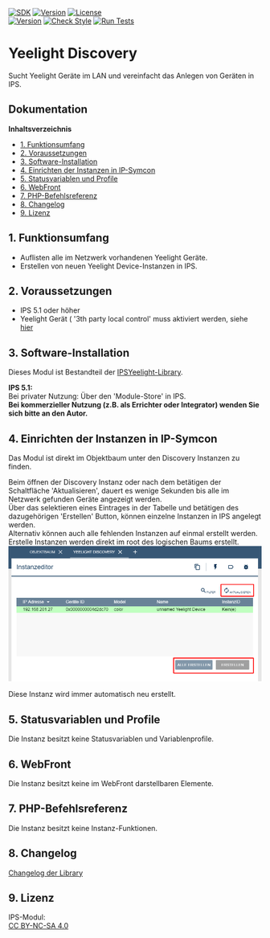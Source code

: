 [![SDK](https://img.shields.io/badge/Symcon-PHPModul-red.svg)](https://www.symcon.de/service/dokumentation/entwicklerbereich/sdk-tools/sdk-php/)
[![Version](https://img.shields.io/badge/Modul%20Version-1.80-blue.svg)]()
[![License](https://img.shields.io/badge/License-CC%20BY--NC--SA%204.0-green.svg)](https://creativecommons.org/licenses/by-nc-sa/4.0/)  
[![Version](https://img.shields.io/badge/Symcon%20Version-5.1%20%3E-green.svg)](https://www.symcon.de/forum/threads/30857-IP-Symcon-5-1-%28Stable%29-Changelog)
[![Check Style](https://github.com/Nall-chan/Yeelight/workflows/Check%20Style/badge.svg)](https://github.com/Nall-chan/Yeelight/actions) [![Run Tests](https://github.com/Nall-chan/Yeelight/workflows/Run%20Tests/badge.svg)](https://github.com/Nall-chan/Yeelight/actions)   

# Yeelight Discovery <!-- omit in toc -->  
Sucht Yeelight Geräte im LAN und vereinfacht das Anlegen von Geräten in IPS.  

## Dokumentation <!-- omit in toc -->

**Inhaltsverzeichnis**

- [1. Funktionsumfang](#1-funktionsumfang)
- [2. Voraussetzungen](#2-voraussetzungen)
- [3. Software-Installation](#3-software-installation)
- [4. Einrichten der Instanzen in IP-Symcon](#4-einrichten-der-instanzen-in-ip-symcon)
- [5. Statusvariablen und Profile](#5-statusvariablen-und-profile)
- [6. WebFront](#6-webfront)
- [7. PHP-Befehlsreferenz](#7-php-befehlsreferenz)
- [8. Changelog](#8-changelog)
- [9. Lizenz](#9-lizenz)

## 1. Funktionsumfang

 - Auflisten alle im Netzwerk vorhandenen Yeelight Geräte.  
 - Erstellen von neuen Yeelight Device-Instanzen in IPS.  

## 2. Voraussetzungen

 - IPS 5.1 oder höher  
 - Yeelight Gerät ( '3th party local control' muss aktiviert werden, siehe [hier](../#2-hinweise)  

## 3. Software-Installation

 Dieses Modul ist Bestandteil der [IPSYeelight-Library](../).  

**IPS 5.1:**  
   Bei privater Nutzung:
     Über den 'Module-Store' in IPS.  
   **Bei kommerzieller Nutzung (z.B. als Errichter oder Integrator) wenden Sie sich bitte an den Autor.**  

## 4. Einrichten der Instanzen in IP-Symcon

Das Modul ist direkt im Objektbaum unter den Discovery Instanzen zu finden.  

Beim öffnen der Discovery Instanz oder nach dem betätigen der Schaltfläche 'Aktualisieren', dauert es wenige Sekunden bis alle im Netzwerk gefunden Geräte angezeigt werden.  
Über das selektieren eines Eintrages in der Tabelle und betätigen des dazugehörigen 'Erstellen' Button,  können einzelne Instanzen in IPS angelegt werden.  
Alternativ können auch alle fehlenden Instanzen auf einmal erstellt werden.  
Erstelle Instanzen werden direkt im root des logischen Baums erstellt.  
![Discovery](imgs/conf.png)  

Diese Instanz wird immer automatisch neu erstellt.  

## 5. Statusvariablen und Profile

Die Instanz besitzt keine Statusvariablen und Variablenprofile.  

## 6. WebFront

Die Instanz besitzt keine im WebFront darstellbaren Elemente.  

## 7. PHP-Befehlsreferenz

Die Instanz besitzt keine Instanz-Funktionen.  

## 8. Changelog

[Changelog der Library](../README.md#3-changelog)

## 9. Lizenz

  IPS-Modul:  
  [CC BY-NC-SA 4.0](https://creativecommons.org/licenses/by-nc-sa/4.0/)  
